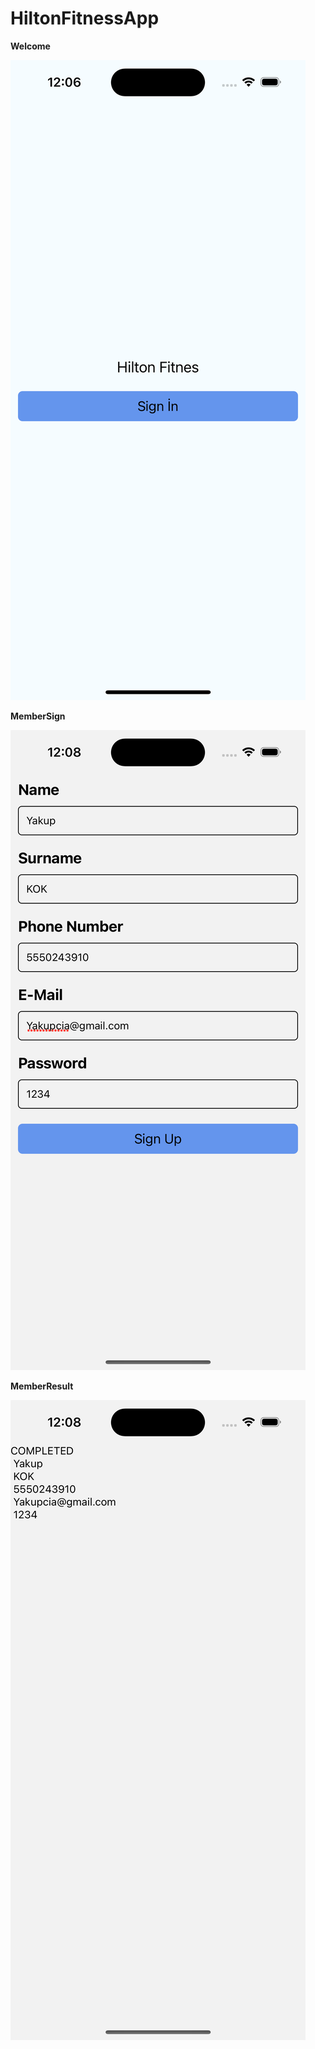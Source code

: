 # HiltonFitnessApp

**Welcome**

<img src="fotos/Welcome.png" >

**MemberSign**

<img src="fotos/MemberSign.png" >

**MemberResult**

<img src="fotos/MemberResult.png" >



